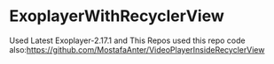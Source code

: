 # ExoplayerWithRecyclerView
Used Latest Exoplayer-2.17.1 and This Repos used this repo code also:https://github.com/MostafaAnter/VideoPlayerInsideRecyclerView
